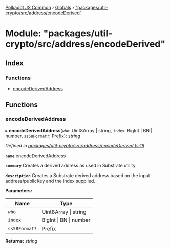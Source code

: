 [Polkadot JS Common](../README.md) › [Globals](../globals.md) › ["packages/util-crypto/src/address/encodeDerived"](_packages_util_crypto_src_address_encodederived_.md)

# Module: "packages/util-crypto/src/address/encodeDerived"

## Index

### Functions

* [encodeDerivedAddress](_packages_util_crypto_src_address_encodederived_.md#encodederivedaddress)

## Functions

###  encodeDerivedAddress

▸ **encodeDerivedAddress**(`who`: Uint8Array | string, `index`: BigInt | BN | number, `ss58Format?`: [Prefix](_packages_util_crypto_src_address_types_.md#prefix)): *string*

*Defined in [packages/util-crypto/src/address/encodeDerived.ts:19](https://github.com/polkadot-js/common/blob/e5dd55e4/packages/util-crypto/src/address/encodeDerived.ts#L19)*

**`name`** encodeDerivedAddress

**`summary`** Creates a derived address as used in Substrate utility.

**`description`** 
Creates a Substrate derived address based on the input address/publicKey and the index supplied.

**Parameters:**

Name | Type |
------ | ------ |
`who` | Uint8Array &#124; string |
`index` | BigInt &#124; BN &#124; number |
`ss58Format?` | [Prefix](_packages_util_crypto_src_address_types_.md#prefix) |

**Returns:** *string*

